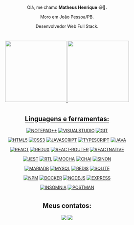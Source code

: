 #

<div align="center">

Olá, me chamo **Matheus Henrique** 😃👋.

Moro em João Pessoa/PB.

Desenvolvedor Web Full Stack.

#

<div align="center">
  <a href="https://github.com/yMaatheus">
  <img height="200rem" src="https://github-readme-stats.vercel.app/api?username=yMaatheus&theme=dark&show_icons=true&count_private=true"/>
  <img height="200rem" src="https://github-readme-stats.vercel.app/api/top-langs/?username=yMaatheus&layout=compact&langs_count=10&theme=dark"/>
</div>

#

## Linguagens e ferramentas:

[profile]: https://github.com/yMaatheus

[notepad]: https://notepad-plus-plus.org
[visual-studio-code]: https://code.visualstudio.com
[git]: https://git-scm.com/doc

[html]: https://html.spec.whatwg.org
[css]: https://www.w3.org/TR/css3-roadmap/
[javascript]: https://developer.mozilla.org/pt-BR/docs/Web/JavaScript
[typescript]: https://www.typescriptlang.org/docs/
[java]: https://docs.oracle.com/en/java/

[react]: https://reactjs.org/docs/getting-started.html
[redux]: https://redux.js.org
[react-router]: https://reactrouter.com/en/main
[react-native]: https://reactnative.dev

[jest]: https://jestjs.io/
[react-testing-library]: https://testing-library.com/docs/react-testing-library/intro/
[mocha]: https://mochajs.org
[chai]: https://www.chaijs.com
[sinon]: https://sinonjs.org
  
[mariadb]: https://mariadb.org
[mysql]: https://dev.mysql.com/doc/
[redis]: https://redis.io
[sqlite]: https://www.sqlite.org/index.html

[npm]: https://docs.npmjs.com
[docker]: https://docs.docker.com
[nodejs]: https://nodejs.org/en/docs/
[express]: https://expressjs.com/pt-br/

[insomnia]: https://insomnia.rest
[postman]: https://www.postman.com
  
[![NOTEPAD++](https://img.shields.io/badge/Notepad++-90E59A.svg?style=for-the-badge&logo=notepad%2B%2B&logoColor=black)][profile]
[![VISUALSTUDIO](https://img.shields.io/badge/Visual_Studio-5C2D91?style=for-the-badge&logo=visual%20studio&logoColor=white)][profile]
[![GIT](https://img.shields.io/badge/GIT-E44C30?style=for-the-badge&logo=git&logoColor=white)][profile]

[![HTML5](https://img.shields.io/badge/HTML5-E34F26?style=for-the-badge&logo=html5&logoColor=white)][html]
[![CSS3](https://img.shields.io/badge/CSS3-1572B6?style=for-the-badge&logo=css3&logoColor=white)][css]
[![JAVASCRIPT](https://img.shields.io/badge/JavaScript-323330?style=for-the-badge&logo=javascript&logoColor=F7DF1E)][javascript]
[![TYPESCRIPT](https://img.shields.io/badge/TypeScript-007ACC?style=for-the-badge&logo=typescript&logoColor=white)][typescript]
[![JAVA](https://img.shields.io/badge/Java-ED8B00?style=for-the-badge&logo=java&logoColor=white)][java]

[![REACT](https://img.shields.io/badge/React-20232A?style=for-the-badge&logo=react&logoColor=61DAFB)][react]
[![REDUX](https://img.shields.io/badge/Redux-593D88?style=for-the-badge&logo=redux&logoColor=white)][redux]
[![REACT-ROUTER](https://img.shields.io/badge/React_Router-CA4245?style=for-the-badge&logo=react-router&logoColor=white)][react-router]
[![REACTNATIVE](https://img.shields.io/badge/React_Native-20232A?style=for-the-badge&logo=react&logoColor=61DAFB)][react-native]

[![JEST](https://img.shields.io/badge/Jest-C21325?style=for-the-badge&logo=jest&logoColor=white)][jest]
[![RTL](https://img.shields.io/badge/testing%20library-323330?style=for-the-badge&logo=testing-library&logoColor=red)][react-testing-library]
[![MOCHA](https://img.shields.io/badge/Mocha-8D6748?style=for-the-badge&logo=Mocha&logoColor=white)][mocha]
[![CHAI](https://img.shields.io/badge/chai-A30701?style=for-the-badge&logo=chai&logoColor=white)][chai]
[![SINON](https://img.shields.io/badge/sinon.js-323330?style=for-the-badge&logo=sinon)][sinon]

[![MARIADB](https://img.shields.io/badge/MariaDB-003545?style=for-the-badge&logo=mariadb&logoColor=white)][mariadb]
[![MYSQL](https://img.shields.io/badge/MySQL-005C84?style=for-the-badge&logo=mysql&logoColor=white)][mysql]
[![REDIS](https://img.shields.io/badge/redis-%23DD0031.svg?&style=for-the-badge&logo=redis&logoColor=white)][redis]
[![SQLITE](https://img.shields.io/badge/SQLite-07405E?style=for-the-badge&logo=sqlite&logoColor=white)][sqlite]

[![NPM](https://img.shields.io/badge/npm-CB3837?style=for-the-badge&logo=npm&logoColor=white)][npm]
[![DOCKER](https://img.shields.io/badge/Docker-2CA5E0?style=for-the-badge&logo=docker&logoColor=white)][docker]
[![NODEJS](https://img.shields.io/badge/Node.js-339933?style=for-the-badge&logo=nodedotjs&logoColor=white)][nodejs]
[![EXPRESS](https://img.shields.io/badge/Express.js-404D59?style=for-the-badge)][express]

[![INSOMNIA](https://img.shields.io/badge/Insomnia-5849be?style=for-the-badge&logo=Insomnia&logoColor=white)][insomnia]
[![POSTMAN](https://img.shields.io/badge/Postman-FF6C37?style=for-the-badge&logo=Postman&logoColor=white)][postman]

#

## Meus contatos:

<div>
  <a href = "mailto:profissional.ymatheus@gmail.com"><img src="https://img.shields.io/badge/Gmail-D14836?style=for-the-badge&logo=gmail&logoColor=white" target="_blank"></a>
  <a href="https://www.linkedin.com/in/ymaatheus" target="_blank"><img src="https://img.shields.io/badge/LinkedIn-0077B5?style=for-the-badge&logo=linkedin&logoColor=white" target="_blank"></a> 
</div>

#

</div>
